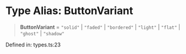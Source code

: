 # Type Alias: ButtonVariant

> **ButtonVariant** = `"solid"` \| `"faded"` \| `"bordered"` \| `"light"` \| `"flat"` \| `"ghost"` \| `"shadow"`

Defined in: types.ts:23
